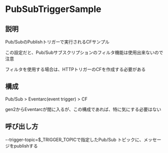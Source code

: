 # PubSubTriggerSample

## 説明
Pub/SubのPublishトリガーで実行されるCFサンプル

この設定だと、Pub/Subサブスクリプションのフィルタ機能は使用出来ないので注意

フィルタを使用する場合は、HTTPトリガーのCFを作成する必要がある

## 構成
Pub/Sub > Eventarc(event trigger) > CF

gen2からEventarcが間に入るが、この構成であれば、特に気にする必要はない

## 呼び出し方

--trigger-topic=$_TRIGGER_TOPICで指定したPub/Sub トピックに、メッセージをpublishする
